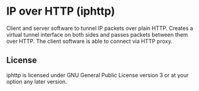 IP over HTTP (iphttp)
=====================

Client and server software to tunnel IP packets over plain HTTP.
Creates a virtual tunnel interface on both sides and passes packets between
them over HTTP. The client software is able to connect via HTTP proxy.

License
-------

iphttp is licensed under GNU General Public License version 3
or at your option any later version.

